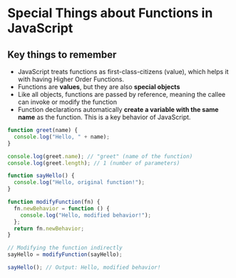 # Special Things about Functions in JavaScript

## Key things to remember

- JavaScript treats functions as first-class-citizens (value), which helps it with having Higher Order Functions.
- Functions are **values**, but they are also **special objects**
- Like all objects, functions are passed by reference, meaning the callee can invoke or modify the function
- Function declarations automatically **create a variable with the same name** as the function. This is a key behavior of JavaScript.

```js
function greet(name) {
  console.log("Hello, " + name);
}

console.log(greet.name); // "greet" (name of the function)
console.log(greet.length); // 1 (number of parameters)
```

```js
function sayHello() {
  console.log("Hello, original function!");
}

function modifyFunction(fn) {
  fn.newBehavior = function () {
    console.log("Hello, modified behavior!");
  };
  return fn.newBehavior;
}

// Modifying the function indirectly
sayHello = modifyFunction(sayHello);

sayHello(); // Output: Hello, modified behavior!
```
